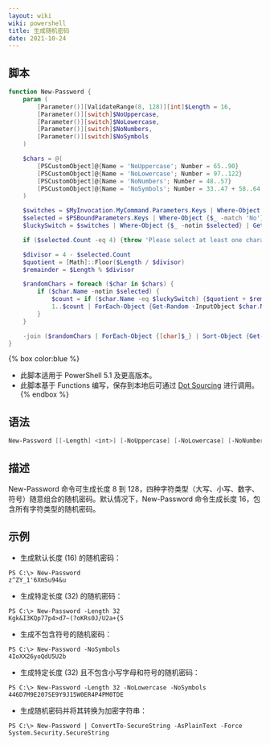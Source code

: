 ```yaml
---
layout: wiki
wiki: powershell
title: 生成随机密码
date: 2021-10-24
---
```


## 脚本

```powershell
function New-Password {
    param (
        [Parameter()][ValidateRange(8, 128)][int]$Length = 16,
        [Parameter()][switch]$NoUppercase,
        [Parameter()][switch]$NoLowercase,
        [Parameter()][switch]$NoNumbers,
        [Parameter()][switch]$NoSymbols
    )

    $chars = @(
        [PSCustomObject]@{Name = 'NoUppercase'; Number = 65..90}
        [PSCustomObject]@{Name = 'NoLowercase'; Number = 97..122}
        [PSCustomObject]@{Name = 'NoNumbers'; Number = 48..57}
        [PSCustomObject]@{Name = 'NoSymbols'; Number = 33..47 + 58..64 + 94..96 + 123..126}
    )

    $switches = $MyInvocation.MyCommand.Parameters.Keys | Where-Object {$_ -match 'No'}
    $selected = $PSBoundParameters.Keys | Where-Object {$_ -match 'No'}
    $luckySwitch = $switches | Where-Object {$_ -notin $selected} | Get-Random

    if ($selected.Count -eq 4) {throw 'Please select at least one character type'}

    $divisor = 4 - $selected.Count
    $quotient = [Math]::Floor($Length / $divisor)
    $remainder = $Length % $divisor

    $randomChars = foreach ($char in $chars) {
        if ($char.Name -notin $selected) {
            $count = if ($char.Name -eq $luckySwitch) {$quotient + $remainder} else {$quotient}
            1..$count | ForEach-Object {Get-Random -InputObject $char.Number}
        }
    }

    -join ($randomChars | ForEach-Object {[char]$_} | Sort-Object {Get-Random})
}
```

{% box color:blue %}
- 此脚本适用于 PowerShell 5.1 及更高版本。
- 此脚本基于 Functions 编写，保存到本地后可通过 [Dot Sourcing](https://learn.microsoft.com/en-us/powershell/module/microsoft.powershell.core/about/about_scripts#script-scope-and-dot-sourcing) 进行调用。
{% endbox %}

## 语法

```powershell
New-Password [[-Length] <int>] [-NoUppercase] [-NoLowercase] [-NoNumbers] [-NoSymbols] [<CommonParameters>]
```

## 描述

New-Password 命令可生成长度 8 到 128，四种字符类型（大写、小写、数字、符号）随意组合的随机密码。默认情况下，New-Password 命令生成长度 16，包含所有字符类型的随机密码。

## 示例

- 生成默认长度 (16) 的随机密码：
```
PS C:\> New-Password
z^ZY_1'6XmSu94&u
```

- 生成特定长度 (32) 的随机密码：
```
PS C:\> New-Password -Length 32
Kgk&I3KQp77p4>d7~(?oKRs0J/U2a+{5
```

- 生成不包含符号的随机密码：
```
PS C:\> New-Password -NoSymbols
4IoXX26yoQdU5U2b
```

- 生成特定长度 (32) 且不包含小写字母和符号的随机密码：
```
PS C:\> New-Password -Length 32 -NoLowercase -NoSymbols
446D7M9E207SE9Y9J15W0ER4P4PM0TDE
```

- 生成随机密码并将其转换为加密字符串：
```
PS C:\> New-Password | ConvertTo-SecureString -AsPlainText -Force
System.Security.SecureString
```
